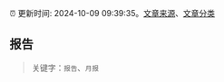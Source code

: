 :alarm_clock: 更新时间: 2024-10-09 09:39:35。[文章来源](/README.md)、[文章分类](/TAGS.md)

## 报告


> 关键字：`报告`、`月报`



